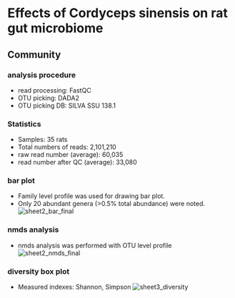 # Effects of Cordyceps sinensis on rat gut microbiome
## Community
### analysis procedure
- read processing: FastQC
- OTU picking: DADA2
- OTU picking DB: SILVA SSU 138.1

### Statistics
- Samples: 35 rats
- Total numbers of reads: 2,101,210
- raw read number (average): 60,035
- read number after QC (average): 33,080

### bar plot
- Family level profile was used for drawing bar plot.
- Only 20 abundant genera (>0.5% total abundance) were noted.
![sheet2_bar_final](https://user-images.githubusercontent.com/119988478/206215876-312d35b8-de40-469c-8a0d-2bee9bfe6f2e.png)



### nmds analysis
- nmds analysis was performed with OTU level profile
![sheet2_nmds_final](https://user-images.githubusercontent.com/119988478/206215933-b97433a4-1058-4e6b-99ef-8468aadcd1ac.png)




### diversity box plot
- Measured indexes: Shannon, Simpson
![sheet3_diversity](https://user-images.githubusercontent.com/119988478/206119224-9c0708da-f75a-4aba-97fb-257bd37b44ba.png)
